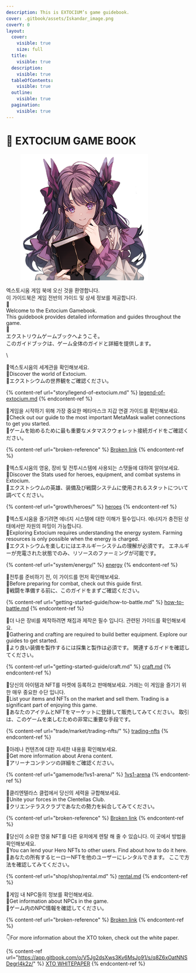 ```yaml
---
description: This is EXTOCIUM’s game guidebook.
cover: .gitbook/assets/Iskandar_image.png
coverY: 0
layout:
  cover:
    visible: true
    size: full
  title:
    visible: true
  description:
    visible: true
  tableOfContents:
    visible: true
  outline:
    visible: true
  pagination:
    visible: true
---
```


# 📙 EXTOCIUM GAME BOOK

<figure><img src=".gitbook/assets/NPC_Yeyilel (1).png" alt="" width="348"><figcaption></figcaption></figure>

엑스토시움 게임 북에 오신 것을 환영합니다.\
이 가이드북은 게임 전반의 가이드 및 상세 정보를 제공합니다.\
💠\
Welcome to the Extocium Gamebook. \
This guidebook provides detailed information and guides throughout the game.\
💠\
エクストリウムゲームブックへようこそ。 \
このガイドブックは、ゲーム全体のガイドと詳細を提供します。

\


💠엑스토시움의 세계관을 확인해보세요. \
💠Discover the world of Extocium.\
💠エクストシウムの世界観をご確認ください。

{% content-ref url="story/legend-of-extocium.md" %}
[legend-of-extocium.md](story/legend-of-extocium.md)
{% endcontent-ref %}

💠게임을 시작하기 위해 가장 중요한 메타마스크 지갑 연결 가이드를 확인해보세요.\
💠Check out our guide to the most important MetaMask wallet connections to get you started.\
💠ゲームを始めるために最も重要なメタマスクウォレット接続ガイドをご確認ください。

{% content-ref url="broken-reference" %}
[Broken link](broken-reference)
{% endcontent-ref %}

💠엑스토시움의 영웅, 장비 및 전투시스템에 사용되는 스탯들에 대하여 알아보세요.\
💠Discover the Stats used for heroes, equipment, and combat systems in Extocium.\
💠エクストシウムの英雄、装備及び戦闘システムに使用されるスタットについて調べてください。

{% content-ref url="growth/heroes/" %}
[heroes](growth/heroes/)
{% endcontent-ref %}

💠엑스토시움을 즐기려면 에너지 시스템에 대한 이해가 필수입니다. 에너지가 충전된 상태에서만 자원의 파밍이 가능합니다.\
💠Exploring Extocium requires understanding the energy system. Farming resources is only possible when the energy is charged.\
💠エクストシウムを楽しむにはエネルギーシステムの理解が必須です。 エネルギーが充電された状態でのみ、リソースのファーミングが可能です。

{% content-ref url="system/energy/" %}
[energy](system/energy/)
{% endcontent-ref %}

💠전투를 준비하기 전, 이 가이드를 먼저 확인해보세요.\
💠Before preparing for combat, check out this guide first.\
💠戦闘を準備する前に、このガイドをまずご確認ください。

{% content-ref url="getting-started-guide/how-to-battle.md" %}
[how-to-battle.md](getting-started-guide/how-to-battle.md)
{% endcontent-ref %}

💠더 나은 장비를 제작하려면 채집과 제작은 필수 입니다. 관련된 가이드를 확인해보세요.\
💠Gathering and crafting are required to build better equipment. Explore our guides to get started.\
💠より良い装備を製作するには採集と製作は必須です。 関連するガイドを確認してください。

{% content-ref url="getting-started-guide/craft.md" %}
[craft.md](getting-started-guide/craft.md)
{% endcontent-ref %}

💠당신의 아이템과 NFT를 마켓에 등록하고 판매해보세요. 거래는 이 게임을 즐기기 위한 매우 중요한 수단 입니다.\
💠List your items and NFTs on the market and sell them. Trading is a significant part of enjoying this game.\
💠あなたのアイテムとNFTをマーケットに登録して販売してみてください。 取引は、このゲームを楽しむための非常に重要な手段です。

{% content-ref url="trade/market/trading-nfts/" %}
[trading-nfts](trade/market/trading-nfts/)
{% endcontent-ref %}

💠아레나 컨텐츠에 대한 자세한 내용을 확인해보세요.\
💠Get more information about Arena content.\
💠アリーナコンテンツの詳細をご確認ください。

{% content-ref url="gamemode/1vs1-arena/" %}
[1vs1-arena](gamemode/1vs1-arena/)
{% endcontent-ref %}

💠클리엔텔라스 클럽에서 당신의 세력을 규합해보세요.\
💠Unite your forces in the Clentellas Club.\
💠クリエンテラスクラブであなたの勢力を糾合してみてください。

{% content-ref url="broken-reference" %}
[Broken link](broken-reference)
{% endcontent-ref %}

💠당신이 소유한 영웅 NFT를 다른 유저에게 렌탈 해 줄 수 있습니다. 이 곳에서 방법을 확인해보세요.\
💠You can lend your Hero NFTs to other users. Find about how to do it here.\
💠あなたの所有するヒーローNFTを他のユーザーにレンタルできます。 ここで方法を確認してみてください。

{% content-ref url="shop/shop/rental.md" %}
[rental.md](shop/shop/rental.md)
{% endcontent-ref %}

💠게임 내 NPC들의 정보를 확인해보세요.\
💠Get information about NPCs in the game.\
💠ゲーム内のNPC情報を確認してください。

{% content-ref url="broken-reference" %}
[Broken link](broken-reference)
{% endcontent-ref %}

👇For more information about the XTO token, check out the white paper.

{% content-ref url="https://app.gitbook.com/o/V5Jg2dsXws3Kv6MsJo91/s/q8Z6xOatNNSDegrl4k2z/" %}
[XTO WHITEPAPER](https://app.gitbook.com/o/V5Jg2dsXws3Kv6MsJo91/s/q8Z6xOatNNSDegrl4k2z/)
{% endcontent-ref %}
